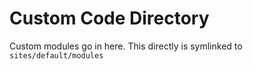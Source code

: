 # Custom Code Directory

Custom modules go in here. This directly is symlinked to `sites/default/modules`
